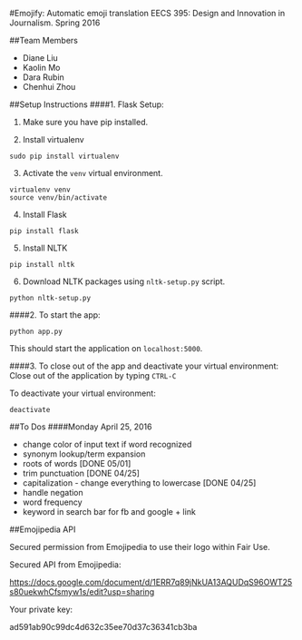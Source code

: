 #Emojify: Automatic emoji translation
EECS 395: Design and Innovation in Journalism. Spring 2016

##Team Members
 - Diane Liu
 - Kaolin Mo
 - Dara Rubin
 - Chenhui Zhou

##Setup Instructions
####1. Flask Setup:
1. Make sure you have pip installed.

2. Install virtualenv
  ```
  sudo pip install virtualenv
  ```

3. Activate the `venv` virtual environment.
  ```
  virtualenv venv
  source venv/bin/activate
  ```

4. Install Flask
  ```
  pip install flask
  ```

5. Install NLTK
  ```
  pip install nltk
  ```

6. Download NLTK packages using `nltk-setup.py` script.
  ```
  python nltk-setup.py
  ```



####2. To start the app:
```
python app.py
```

  This should start the application on `localhost:5000`.

####3. To close out of the app and deactivate your virtual environment:
Close out of the application by typing `CTRL-C`

To deactivate your virtual environment:
```
deactivate
```

##To Dos
####Monday April 25, 2016
- change color of input text if word recognized
- synonym lookup/term expansion
- roots of words [DONE 05/01]
- trim punctuation [DONE 04/25]
- capitalization - change everything to lowercase [DONE 04/25]
- handle negation
- word frequency
- keyword in search bar for fb and google + link


##Emojipedia API

Secured permission from Emojipedia to use their logo within Fair Use.

Secured API from Emojipedia:

https://docs.google.com/document/d/1ERR7q89jNkUA13AQUDqS96OWT25s80uekwhCfsmyw1s/edit?usp=sharing

Your private key:

ad591ab90c99dc4d632c35ee70d37c36341cb3ba
